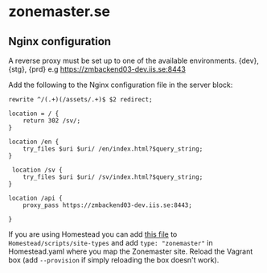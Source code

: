 # zonemaster.se

## Nginx configuration

A reverse proxy must be set up to one of the available environments.
{dev}, {stg}, {prd} e.g https://zmbackend03-dev.iis.se:8443

Add the following to the Nginx configuration file in the server block:

```
rewrite ^/(.+)(/assets/.+)$ $2 redirect;

location = / {
	return 302 /sv/;
}

location /en {
	try_files $uri $uri/ /en/index.html?$query_string;
}

 location /sv {
	try_files $uri $uri/ /sv/index.html?$query_string;
}

location /api {
	proxy_pass https://zmbackend03-dev.iis.se:8443;

}
```

If you are using Homestead you can add [this file](homestead/zonemaster.sh) to `Homestead/scripts/site-types` and add `type: "zonemaster"` in Homestead.yaml where you map the Zonemaster site. Reload the Vagrant box (add `--provision` if simply reloading the box doesn't work).
